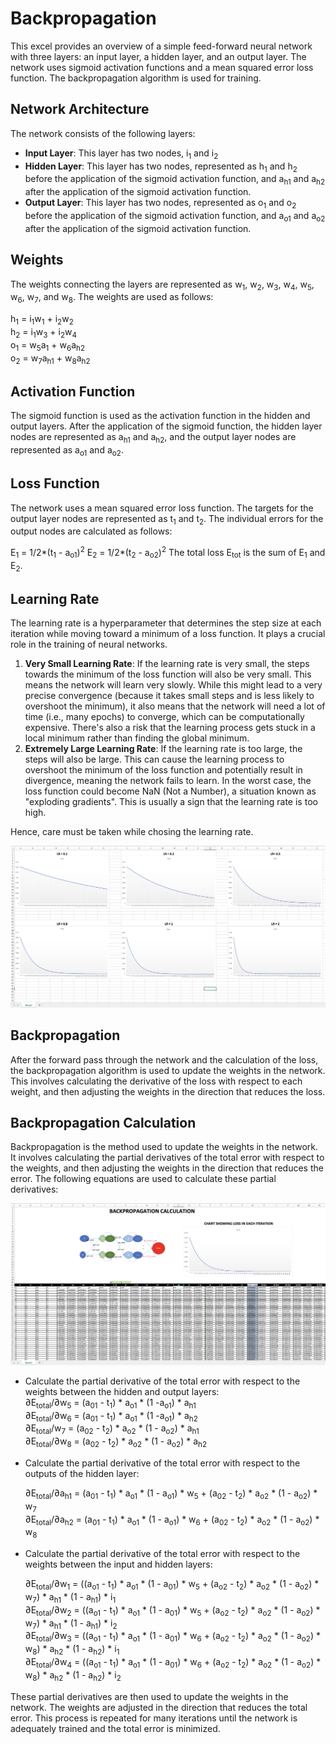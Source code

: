 # Backpropagation

<p>This excel provides an overview of a simple feed-forward neural network with three layers: an input layer, a hidden layer, and an output layer. The network uses sigmoid activation functions and a mean squared error loss function. The backpropagation algorithm is used for training.</p>

## Network Architecture

The network consists of the following layers:
* **Input Layer**: This layer has two nodes, i<sub>1</sub> and i<sub>2</sub>
* **Hidden Layer**: This layer has two nodes, represented as h<sub>1</sub> and h<sub>2</sub> before the application of the sigmoid activation function, and a<sub>h1</sub> and a<sub>h2</sub> after the application of the sigmoid activation function.
* **Output Layer**: This layer has two nodes, represented as o<sub>1</sub> and o<sub>2</sub> before the application of the sigmoid activation function, and a<sub>o1</sub> and a<sub>o2</sub> after the application of the sigmoid activation function.

## Weights
The weights connecting the layers are represented as w<sub>1</sub>, w<sub>2</sub>, w<sub>3</sub>, w<sub>4</sub>, w<sub>5</sub>, w<sub>6</sub>, w<sub>7</sub>, and w<sub>8</sub>. The weights are used as follows:

h<sub>1</sub> = i<sub>1</sub>w<sub>1</sub> + i<sub>2</sub>w<sub>2</sub> <br>
h<sub>2</sub> = i<sub>1</sub>w<sub>3</sub> + i<sub>2</sub>w<sub>4</sub> <br>
o<sub>1</sub> = w<sub>5</sub>a<sub>1</sub> + w<sub>6</sub>a<sub>h2</sub> <br>
o<sub>2</sub> = w<sub>7</sub>a<sub>h1</sub> + w<sub>8</sub>a<sub>h2</sub> <br>

## Activation Function
The sigmoid function is used as the activation function in the hidden and output layers. After the application of the sigmoid function, the hidden layer nodes are represented as a<sub>h1</sub> and a<sub>h2</sub>, and the output layer nodes are represented as a<sub>o1</sub> and a<sub>o2</sub>.


## Loss Function
The network uses a mean squared error loss function. The targets for the output layer nodes are represented as t<sub>1</sub> and t<sub>2</sub>. The individual errors for the output nodes are calculated as follows:

E<sub>1</sub> = 1/2*(t<sub>1</sub> - a<sub>o1</sub>)<sup>2</sup>
E<sub>2</sub> = 1/2*(t<sub>2</sub> - a<sub>o2</sub>)<sup>2</sup>
The total loss E<sub>tot</sub> is the sum of E<sub>1</sub> and E<sub>2</sub>.

## Learning Rate
<p>The learning rate is a hyperparameter that determines the step size at each iteration while moving toward a minimum of a loss function. It plays a crucial role in the training of neural networks.</p> 

1. **Very Small Learning Rate**: If the learning rate is very small, the steps towards the minimum of the loss function will also be very small. This means the network will learn very slowly. While this might lead to a very precise convergence (because it takes small steps and is less likely to overshoot the minimum), it also means that the network will need a lot of time (i.e., many epochs) to converge, which can be computationally expensive. There's also a risk that the learning process gets stuck in a local minimum rather than finding the global minimum.
2. **Extremely Large Learning Rate**: If the learning rate is too large, the steps will also be large. This can cause the learning process to overshoot the minimum of the loss function and potentially result in divergence, meaning the network fails to learn. In the worst case, the loss function could become NaN (Not a Number), a situation known as "exploding gradients". This is usually a sign that the learning rate is too high.

<p>Hence, care must be taken while chosing the learning rate.</p>

![Screenshot](learning_rate_variation.png)


## Backpropagation
<p>After the forward pass through the network and the calculation of the loss, the backpropagation algorithm is used to update the weights in the network. This involves calculating the derivative of the loss with respect to each weight, and then adjusting the weights in the direction that reduces the loss.</p>

## Backpropagation Calculation
<p>Backpropagation is the method used to update the weights in the network. It involves calculating the partial derivatives of the total error with respect to the weights, and then adjusting the weights in the direction that reduces the error. The following equations are used to calculate these partial derivatives:</p>

![Screenshot](backpropagation.png)

* Calculate the partial derivative of the total error with respect to the weights between the hidden and output layers:<br>
    ∂E<sub>total</sub>/∂w<sub>5</sub> = (a<sub>01</sub> - t<sub>1</sub>) * a<sub>o1</sub> * (1 -a<sub>o1</sub>) *  a<sub>h1</sub> <br>
    ∂E<sub>total</sub>/∂w<sub>6</sub> = (a<sub>01</sub> - t<sub>1</sub>) * a<sub>o1</sub> * (1 -a<sub>o1</sub>) *  a<sub>h2</sub> <br>
    ∂E<sub>total</sub>/w<sub>7</sub> = (a<sub>02</sub> - t<sub>2</sub>) * a<sub>o2</sub> * (1 - a<sub>o2</sub>) *  a<sub>h1</sub> <br>
    ∂E<sub>total</sub>/∂w<sub>8</sub> = (a<sub>02</sub> - t<sub>2</sub>) * a<sub>o2</sub> * (1 - a<sub>o2</sub>) *  a<sub>h2</sub> <br>

* Calculate the partial derivative of the total error with respect to the outputs of the hidden layer:

    ∂E<sub>total</sub>/∂a<sub>h1</sub> = (a<sub>01</sub> - t<sub>1</sub>) * a<sub>o1</sub> * (1 - a<sub>o1</sub>) * w<sub>5</sub> +  (a<sub>02</sub> - t<sub>2</sub>) * a<sub>o2</sub> * (1 - a<sub>o2</sub>) * w<sub>7</sub> <br>
    ∂E<sub>total</sub>/∂a<sub>h2</sub> = (a<sub>01</sub> - t<sub>1</sub>) * a<sub>o1</sub> * (1 - a<sub>o1</sub>) * w<sub>6</sub> +  (a<sub>02</sub> - t<sub>2</sub>) * a<sub>o2</sub> * (1 - a<sub>o2</sub>) * w<sub>8</sub>

* Calculate the partial derivative of the total error with respect to the weights between the input and hidden layers:

    ∂E<sub>total</sub>/∂w<sub>1</sub> = ((a<sub>o1</sub> - t<sub>1</sub>) * a<sub>o1</sub> * (1 - a<sub>01</sub>) * w<sub>5</sub> +  (a<sub>o2</sub> - t<sub>2</sub>) * a<sub>o2</sub> * (1 - a<sub>o2</sub>) * w<sub>7</sub>) * a<sub>h1</sub> * (1 - a<sub>h1</sub>) * i<sub>1</sub> <br>
    ∂E<sub>total</sub>/∂w<sub>2</sub> = ((a<sub>o1</sub> - t<sub>1</sub>) * a<sub>o1</sub> * (1 - a<sub>01</sub>) * w<sub>5</sub> +  (a<sub>o2</sub> - t<sub>2</sub>) * a<sub>o2</sub> * (1 - a<sub>o2</sub>) * w<sub>7</sub>) * a<sub>h1</sub> * (1 - a<sub>h1</sub>) * i<sub>2</sub> <br>
    ∂E<sub>total</sub>/∂w<sub>3</sub> = ((a<sub>o1</sub> - t<sub>1</sub>) * a<sub>o1</sub> * (1 - a<sub>01</sub>) * w<sub>6</sub> +  (a<sub>o2</sub> - t<sub>2</sub>) * a<sub>o2</sub> * (1 - a<sub>o2</sub>) * w<sub>8</sub>) * a<sub>h2</sub> * (1 - a<sub>h2</sub>) * i<sub>1</sub> <br>
    ∂E<sub>total</sub>/∂w<sub>4</sub> = ((a<sub>o1</sub> - t<sub>1</sub>) * a<sub>o1</sub> * (1 - a<sub>01</sub>) * w<sub>6</sub> +  (a<sub>o2</sub> - t<sub>2</sub>) * a<sub>o2</sub> * (1 - a<sub>o2</sub>) * w<sub>8</sub>) * a<sub>h2</sub> * (1 - a<sub>h2</sub>) * i<sub>2</sub> <br>

<p>These partial derivatives are then used to update the weights in the network. The weights are adjusted in the direction that reduces the total error. This process is repeated for many iterations until the network is adequately trained and the total error is minimized.</p>



